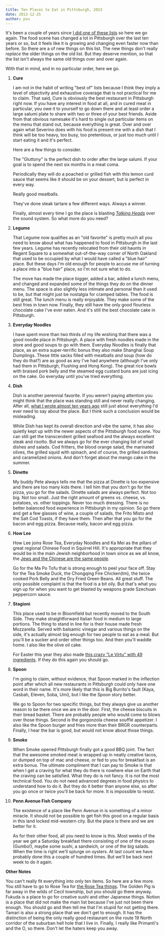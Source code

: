 ```yaml
---
title: Ten Places to Eat in Pittsburgh, 2013
date: 2013-12-25
author: psu
---
```


It's been a couple of years since <a href="/10-things-to-eat-in-pittsburgh-before-you-are-dead.html">I did one of these lists</a> so here we go again. The food scene has changed a lot in Pittsburgh over the last ten years or so, but it feels like it is growing and changing even faster now than before. So there are a of new things on this list. The new things don't really _replace_ the older things on the old list. But they deserve mention, so that the list isn't always the same old things over and over again.

With that in mind, and in no particular order, here we go.

1. **Cure**

	I am not in the habit of writing "best of" lists because I think they imply a level of objectivity and exhaustive coverage that is not practical for me to claim. That said, Cure is obviously the best restaurant in Pittsburgh right now. If you have any interest in food at all, and in cured meat in particular, you owe it to yourself to go down there and at least order a large salumi plate to share with two or three of your best friends. Aside from that obvious namesake it's hard to single out particular items on the menu that stand out, because everything is great. Over and over again what Severino does with his food is present me with a dish that I think will be too heavy, too busy, too pretentious, or just too much until I start eating it and it's perfect.

	Here are a few things to consider.

	The "Gluttony" is the perfect dish to order after the large salumi. If your goal is to spend the next six months in a meat coma.

	Periodically they will do a poached or grilled fish with this lemon curd sauce that seems like it should be on your dessert, but is perfect in every way.

	Really good meatballs.

	They've done steak tartare a few different ways. Always a winner.

	Finally, almost every time I go the place is blasting <a href="https://itunes.apple.com/us/album/stop-making-sense-special/id290073030">_Talking Heads_</a> over the sound system. So what more do you need?

2. **Legume**

	That Legume now qualifies as an "old favorite" is pretty much all you need to know about what has happened to food in Pittsburgh in the last few years. Legume has recently relocated from their old haunts in Regent Square to a somewhat out-of-the-way corner of North Oakland that used to be occupied by what I would have called a "blue hair" place. But these days I'm old enough for people to accuse me of turning a place into a "blue hair" place, so I'm not sure what to do.

	The move has made the place bigger, added a bar, added a lunch menu, and changed and expanded some of the things they do on the dinner menu. The space is also slightly less intimate and personal than it used to be, but that might just be nostalgia for cramped tables. The food is still great. The lunch menu is really enjoyable. They make some of the best fries in town now. Finally, they still have the only good flourless chocolate cake I've ever eaten. And it's still the best chocolate cake in Pittsburgh.

3. **Everyday Noodles**

	I have spent more than two thirds of my life wishing that there was a good noodle place in Pittsburgh. A place with fresh noodles made in the store and good soups to go with them. Everyday Noodles is finally that place, as an extra super-terrific bonus they also make Shanghai Soup Dumplings. These little sacks filled with meatballs *and* soup (how do they do that?) are as good as any I've had anywhere (although I've only had them in Pittsburgh, Flushing and Hong Kong). The great rice bowls with braised pork belly and the steamed egg custard buns are just icing on the cake. Go everyday until you've tried everything.

4. **Dish**

	Dish is another perennial favorite. If you weren't paying attention you might think that the place was standing still and never really changing. After all, <a href="http://tleaves.com/wp-archive/2005/04/28/dish/index.html">what I wrote almost ten years ago</a> still just about everything I'd ever need to say about the place. But I think such a conclusion would be misleading. 

	While Dish has kept its overall direction and vibe the same, it has also quietly kept up with the newer aspects of the Pittsburgh food scene. You can still get the transcendent grilled seafood and the always excellent steak and risotto. But we always go for the ever changing list of small dishes and salads. Cod fritters, the blood orange salad, the marinated olives, the grilled squid with spinach, and of course, the grilled sardines and caramelized onions. And don't forget about the mango cake in the summer.

5. **Dinette**

	My buddy Pete always tells me that the pizza at Dinette is too expensive and there are too many kids there. I tell him that you don't go for the pizza, you go for the salads. Dinette salads are always perfect. Not too big. Not too small. Just the right amount of greens vs. cheese, vs. potatoes, vs. other toppings. Never too much dressing. There is no better balanced food experience in Pittsburgh in my opinion. So go there and get a few glasses of wine, a couple of salads, the Frito Misto and the Salt Cod Toasts, if they have them. Then after that you go for the bacon and egg pizza. Because really, bacon and egg pizza.

6. **How Lee**

	How Lee joins Rose Tea, Everyday Noodles and Ka Mei as the pillars of great regional Chinese Food in Squirrel Hill. It's appropriate that they would be in the main Jewish neighborhood in town since as we all know, the <a href="http://www.tabletmag.com/jewish-life-and-religion/53569/jewish-christmas">Jews and the Chinese are the same people</a>.

	Go for the Ma Po Tofu that is strong enough to peel your face off. Stay for the Tea Smoke Duck, the Chongqing Fire Chicken(tm), the twice cooked Pork Belly and the Dry Fried Green Beans. All great stuff. The only possible complaint is that the food is a bit oily. But that's what you sign up for when you want to get blasted by weapons grade Szechuan peppercorn sauce.

7. **Stagioni**

	This place used to be in Bloomfield but recently moved to the South Side. They make straightforward Italian food in medium to large portions. The thing to stand in line for is their house made fresh Mozzarella. Served with balsamic vinegar and various things on the side, it's actually almost big enough for two people to eat as a meal. But you'll be a sucker and order other things too. And then you'll waddle home. I also like the olive oil cake.

	For Easter this year they also made <a href="http://www.youtube.com/watch?v=1iR9uJpS8Z4">this crazy "Le Virtu" with 49 ingredients</a>. If they do this again you should go.

8. **Spoon**

	I'm going to claim, without evidence, that Spoon marked in the inflection point after which all new restaurants in Pittsburgh could only have one word in their name. It's more likely that this is Big Burrito's fault (Kaya, Casbah, Eleven, Soba, Umi), but I like the Spoon story better.

	We go to Spoon for two specific things, but they always give us another reason to be there once we are in the door. First, the cheese biscuits in their bread basket. There are probably people who would come to blows over those things. Second is the gorgonzola cheese soufflé appetizer. I also like the Spoon burger and fries more than their BRGR counterparts. Finally, I hear the bar is good, but would not know about those things.

9. **Smoke**

	When Smoke opened Pittsburgh finally got a good BBQ joint. The fact that the awesome smoked meat is wrapped up in neatly creative tacos, or dumped on top of mac and cheese, or fed to you for breakfast is an extra bonus. The ultimate compliment that I can pay to Smoke is that when I get a craving for what they do there is nowhere else on Earth that the craving can be satisfied. What they do is not fancy. It is not the most technical food. You do not need advanced degrees in food physics to understand how to do it. But they do it better than anyone else, so after you go once or twice you'll be back for more. It is impossible to resist.

10. **Penn Avenue Fish Company**
	
	The existence of a place like Penn Avenue in is something of a minor miracle. It should not be possible to get fish this good on a regular basis in this land locked mid-western city. But the place is there and we are better for it.

	As for their other food, all you need to know is this. Most weeks of the year we get a Saturday breakfast there consisting of one of the soups (Gumbo!), maybe some sushi, a sandwich, or one of the big salads. When the time is right we'll splurge on oysters. At last count we have probably done this a couple of hundred times. But we'll be back next week to do it again.

**Other Notes**

You can't really fit everything into only ten items. So here are a few more. You still have to go to Rose Tea for <a href="http://tleaves.com/wp-archive/2009/04/01/the-rose-tea-effect/index.html">the Rose Tea things</a>. The Golden Pig is far away in the wilds of Cecil township, but you should go there anyway. Fukuda is a place to go for creative sushi and other Japanese things. Notion is a place that did not make the main list because I've just not been there enough. You should go and then tell me that I'm stupid for not getting there. Tamari is also a strong place that we don't get to enough. It has the distinction of being the only really good restaurant on the route 19 North corridor of the suburban hell hole that I live in. Finally, I really like Primanti's and the O, so there. Don't let the haters keep you away.